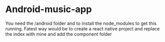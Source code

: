 # Android-music-app
You need the /android folder and to install the node_modules to get this running. Fatest way would be to create a react native project and replace the index with mine and add the component folder

